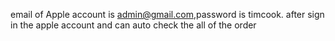 email of Apple account is admin@gmail.com,password is timcook.
after sign in the apple account and can auto check the all of the order
